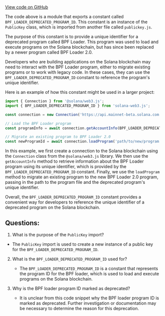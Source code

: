 [View code on GitHub](https://github.com/solana-labs/solana-web3.js/blob/master/packages/library-legacy/src/bpf-loader-deprecated.ts)

The code above is a module that exports a constant called `BPF_LOADER_DEPRECATED_PROGRAM_ID`. This constant is an instance of the `PublicKey` class, which is imported from another file called `publickey.js`. 

The purpose of this constant is to provide a unique identifier for a deprecated program called BPF Loader. This program was used to load and execute programs on the Solana blockchain, but has since been replaced by a newer program called BPF Loader 2.0. 

Developers who are building applications on the Solana blockchain may need to interact with the BPF Loader program, either to migrate existing programs or to work with legacy code. In these cases, they can use the `BPF_LOADER_DEPRECATED_PROGRAM_ID` constant to reference the program's unique identifier. 

Here is an example of how this constant might be used in a larger project:

```javascript
import { Connection } from '@solana/web3.js';
import { BPF_LOADER_DEPRECATED_PROGRAM_ID } from 'solana-web3.js';

const connection = new Connection('https://api.mainnet-beta.solana.com');

// Load the BPF Loader program
const programInfo = await connection.getAccountInfo(BPF_LOADER_DEPRECATED_PROGRAM_ID);

// Migrate an existing program to BPF Loader 2.0
const newProgramId = await connection.loadProgram('path/to/new/program.so', BPF_LOADER_DEPRECATED_PROGRAM_ID);
```

In this example, we first create a connection to the Solana blockchain using the `Connection` class from the `@solana/web3.js` library. We then use the `getAccountInfo` method to retrieve information about the BPF Loader program using its unique identifier, which is provided by the `BPF_LOADER_DEPRECATED_PROGRAM_ID` constant. Finally, we use the `loadProgram` method to migrate an existing program to the new BPF Loader 2.0 program, passing in the path to the program file and the deprecated program's unique identifier. 

Overall, the `BPF_LOADER_DEPRECATED_PROGRAM_ID` constant provides a convenient way for developers to reference the unique identifier of a deprecated program on the Solana blockchain.
## Questions: 
 1. What is the purpose of the `PublicKey` import?
   - The `PublicKey` import is used to create a new instance of a public key for the `BPF_LOADER_DEPRECATED_PROGRAM_ID`.

2. What is the `BPF_LOADER_DEPRECATED_PROGRAM_ID` used for?
   - The `BPF_LOADER_DEPRECATED_PROGRAM_ID` is a constant that represents the program ID for the BPF loader, which is used to load and execute programs on the Solana blockchain.

3. Why is the BPF loader program ID marked as deprecated?
   - It is unclear from this code snippet why the BPF loader program ID is marked as deprecated. Further investigation or documentation may be necessary to determine the reason for this deprecation.